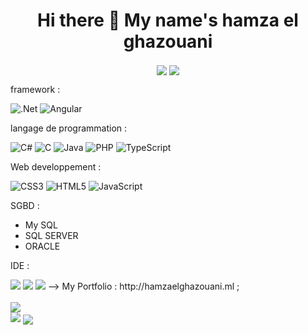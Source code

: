 <h1 align="center"> Hi there 👋 My name's hamza el ghazouani </h1>

<p align="center">
     <img align="center" src="https://img.shields.io/badge/Dribbble-EA4C89?style=for-the-badge&logo=dribbble&logoColor=white" />
     <img align="center" src="https://img.shields.io/badge/Behance-1769ff?style=for-the-badge&logo=behance&logoColor=white" />
</p>
<!--![Ethereum](https://img.shields.io/badge/Ethereum-3C3C3D?style=for-the-badge&logo=Ethereum&logoColor=white)-->
        <p>framework :</p>     
      
![.Net](https://img.shields.io/badge/.NET-5C2D91?style=for-the-badge&logo=.net&logoColor=white)
![Angular](https://img.shields.io/badge/angular-%23DD0031.svg?style=for-the-badge&logo=angular&logoColor=white)
     <p>langage de programmation : </p>
     
![C#](https://img.shields.io/badge/c%23-%23239120.svg?style=for-the-badge&logo=c-sharp&logoColor=white)
![C](https://img.shields.io/badge/c-%2300599C.svg?style=for-the-badge&logo=c&logoColor=white)
![Java](https://img.shields.io/badge/java-%23ED8B00.svg?style=for-the-badge&logo=java&logoColor=white)
![PHP](https://img.shields.io/badge/php-%23777BB4.svg?style=for-the-badge&logo=php&logoColor=white)
![TypeScript](https://img.shields.io/badge/typescript-%23007ACC.svg?style=for-the-badge&logo=typescript&logoColor=white)
     <p>Web developpement :</p>          
     
![CSS3](https://img.shields.io/badge/css3-%231572B6.svg?style=for-the-badge&logo=css3&logoColor=white)
![HTML5](https://img.shields.io/badge/html5-%23E34F26.svg?style=for-the-badge&logo=html5&logoColor=white)
![JavaScript](https://img.shields.io/badge/javascript-%23323330.svg?style=for-the-badge&logo=javascript&logoColor=%23F7DF1E)
     <p>SGBD :</p>          
<ul>
     <li>My SQL</li>
     <li>SQL SERVER</li>
     <li>ORACLE</li>
</ul>
     <p>IDE :</p> 
          <img  src="https://img.shields.io/badge/Eclipse-FE7A16.svg?style=for-the-badge&logo=Eclipse&logoColor=white" />
          <img  src="https://img.shields.io/badge/Visual%20Studio%20Code-0078d7.svg?style=for-the-badge&logo=visual-studio-code&logoColor=white" />
          <img  src="https://img.shields.io/badge/Visual%20Studio-5C2D91.svg?style=for-the-badge&logo=visual-studio&logoColor=white" />
--> My Portfolio : http://hamzaelghazouani.ml ;
<br>
<br>
<a  href="http://hamzaelghazouani.ml" >
    <img align="center" src="https://github-readme-stats.vercel.app/api?username=Hamzaelghazouani1&show_icons=true&theme=vue-dark" />
</a>
   <!-- <img align="center" src="https://github-readme-stats.vercel.app/api/top-langs/?username=Hamzaelghazouani1&layout=compact&theme=vue-dark" />-->
<br>
<img  src="https://activity-graph.herokuapp.com/graph?username=Hamzaelghazouani1&bg_color=0d1117&hide_title=true&theme=gotham&area=true&hide_border=true" />

<a  href="http://hamzaelghazouani.ml" >
    <img align="center" src="https://github-readme-stats.vercel.app/api/top-langs/?username=Hamzaelghazouani1&theme=vue-dark" />
</a>
